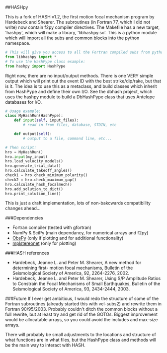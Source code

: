 ##HASHpy

This is a fork of HASH v1.2, the first motion focal mechanism program by Hardebeck and Shearer. The subroutines (in Fortran 77, which I did not write) now contain f2py compiler directives. The Makefile has a new target, 'hashpy', which will make a library, 'libhashpy.so'. This is a python module which will import all the subs and common blocks into the python namespace.

```python
# This will give you access to all the Fortran compiled subs from python
from libhashpy import *
# To use the HashPype class example:
from hashpy import HashPype
```
Right now, there are no input/output methods. There is one VERY simple output which will print out the event ID with the best strike/dip/rake, but that is it. The idea is to use this as a metaclass, and build classes which inherit from HashPype and define their own I/O. See the dbhash project, which uses the hashpy module to build a DbHashPype class that uses Antelope databases for I/O.

```python
# Usage example:
class MyHashRun(HashPype):
    def input(self, input_files):
        # read in from files, database, STDIN, etc

    def output(self):
        # output to a file, command line, etc...

# Then script:
hro = MyHashRun()
hro.input(my_input)
hro.load_velocity_models()
hro.generate_trial_data()
hro.calculate_takeoff_angles()                
check1 = hro.check_minimum_polarity()
check2 = hro.check_maximum_gap()
hro.calculate_hash_focalmech()
hro.add_solution_to_dict()
hro.print_solution_line()
```


This is just a draft implementation, lots of non-bakcwards compatibillty changes ahead...

###Dependencies
* Fortran compiler (tested with gfortran)
* NumPy & SciPy (main dependancy, for numerical arrays and f2py)
* [ObsPy](https://github.com/obspy/obspy.git) (only if plotting and for additional functionality) 
* [mplstereonet](https://github.com/joferkington/mplstereonet.git) (only for plotting)

###HASH references

* Hardebeck, Jeanne L. and Peter M. Shearer, A new method for determining first-
  motion focal mechanisms, Bulletin of the Seismological Society of America, 92,
  2264-2276, 2002.
* Hardebeck, Jeanne L. and Peter M. Shearer, Using S/P Amplitude Ratios to
  Constrain the Focal Mechanisms of Small Earthquakes, Bulletin of the
  Seismological Society of America, 93, 2434-2444, 2003.

###Future
If I ever get ambitious, I would redo the structure of some of the Fortran subroutines (already started this with vel-subs2) and rewrite them in Fortran 90/95/2003. Probably couldn't ditch the common blocks without a full rewrite, but at least try and get rid of the GOTOs. Biggest improvement would be allocatable arrays, so you could avoid the includes and max-size arrays.

There will probably be small adjustments to the locations and structure of what functions are in what files, but the HashPype class and methods will be the main way to interact with HASH.


